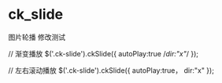 ck_slide
========

图片轮播
修改测试

// 渐变播放
$('.ck-slide').ckSlide({
    autoPlay:true
    /*dir:"x"*/
});

// 左右滚动播放
$('.ck-slide').ckSlide({
    autoPlay:true，
    dir:"x"
});
